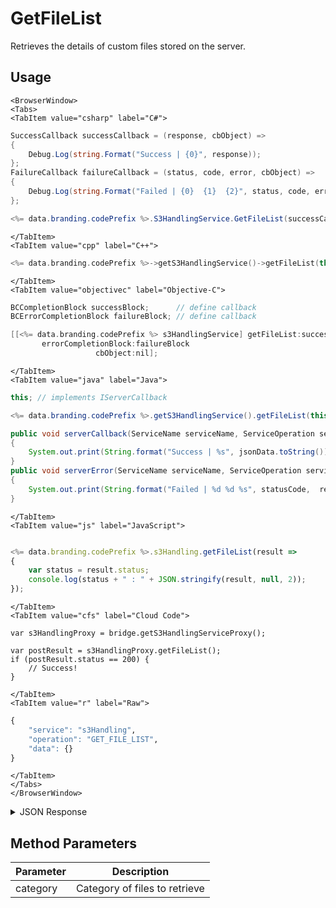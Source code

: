 # GetFileList

Retrieves the details of custom files stored on the server.

<PartialServop service_name="s3Handling" operation_name="GET_FILE_LIST" />

## Usage

```mdx-code-block
<BrowserWindow>
<Tabs>
<TabItem value="csharp" label="C#">
```

```csharp
SuccessCallback successCallback = (response, cbObject) =>
{
    Debug.Log(string.Format("Success | {0}", response));
};
FailureCallback failureCallback = (status, code, error, cbObject) =>
{
    Debug.Log(string.Format("Failed | {0}  {1}  {2}", status, code, error));
};

<%= data.branding.codePrefix %>.S3HandlingService.GetFileList(successCallback, failureCallback);
```

```mdx-code-block
</TabItem>
<TabItem value="cpp" label="C++">
```

```cpp
<%= data.branding.codePrefix %>->getS3HandlingService()->getFileList(this);
```

```mdx-code-block
</TabItem>
<TabItem value="objectivec" label="Objective-C">
```

```objectivec
BCCompletionBlock successBlock;      // define callback
BCErrorCompletionBlock failureBlock; // define callback

[[<%= data.branding.codePrefix %> s3HandlingService] getFileList:successBlock
       errorCompletionBlock:failureBlock
                   cbObject:nil];
```

```mdx-code-block
</TabItem>
<TabItem value="java" label="Java">
```

```java
this; // implements IServerCallback

<%= data.branding.codePrefix %>.getS3HandlingService().getFileList(this);

public void serverCallback(ServiceName serviceName, ServiceOperation serviceOperation, JSONObject jsonData)
{
    System.out.print(String.format("Success | %s", jsonData.toString()));
}
public void serverError(ServiceName serviceName, ServiceOperation serviceOperation, int statusCode, int reasonCode, String jsonError)
{
    System.out.print(String.format("Failed | %d %d %s", statusCode,  reasonCode, jsonError.toString()));
}
```

```mdx-code-block
</TabItem>
<TabItem value="js" label="JavaScript">
```

```javascript

<%= data.branding.codePrefix %>.s3Handling.getFileList(result =>
{
	var status = result.status;
	console.log(status + " : " + JSON.stringify(result, null, 2));
});
```

```mdx-code-block
</TabItem>
<TabItem value="cfs" label="Cloud Code">
```

```cfscript
var s3HandlingProxy = bridge.getS3HandlingServiceProxy();

var postResult = s3HandlingProxy.getFileList();
if (postResult.status == 200) {
    // Success!
}
```

```mdx-code-block
</TabItem>
<TabItem value="r" label="Raw">
```

```r
{
	"service": "s3Handling",
	"operation": "GET_FILE_LIST",
	"data": {}
}
```

```mdx-code-block
</TabItem>
</Tabs>
</BrowserWindow>
```

<details>
<summary>JSON Response</summary>

```json
{
    "status": 200,
    "data": {
        "fileDetails": [{
            "gameId": "12311331",
            "fileId": "3780516b-14f8-4055-8899-8eaab6ac7e82",
            "shortName": "Test Doc",
            "fileName": "testDoc.txt",
            "type": "g",
            "subType": "cust",
            "category": null,
            "fileSize": 4,
            "dateUploaded": 1437154770000,
            "relativeUrl": "/cust/testDoc.txt",
            "absoluteUrl": "http://api.braincloudservers.com/s3/portal/g/12311331/cust/testDoc.txt",
            "md5Hash": "d41d8cd98f00b204e9800998ecf8427e",
            "md5HashHex" : "b895454d7210f7cb84aab76289ffd39c"
        }]
    }
}
```
</details>

## Method Parameters
Parameter | Description
--------- | -----------
category | Category of files to retrieve


